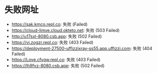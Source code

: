 # 失败网址
- https://sak.kmco.repl.co: 失败 (Failed)
- https://cloud-limve.cloud.okteto.net: 失败 (503
Failed)
- http://u17sxl-8080.csb.app: 失败 (502
Failed)
- https://vi.zogzr.repl.co: 失败 (403
Failed)
- https://deployment-27500-uffizzixray-ss55.app.uffizzi.com: 失败 (404
Failed)
- https://Love.cfvqw.repl.co: 失败 (403
Failed)
- https://lh9fvz-8080.csb.app: 失败 (502
Failed)
